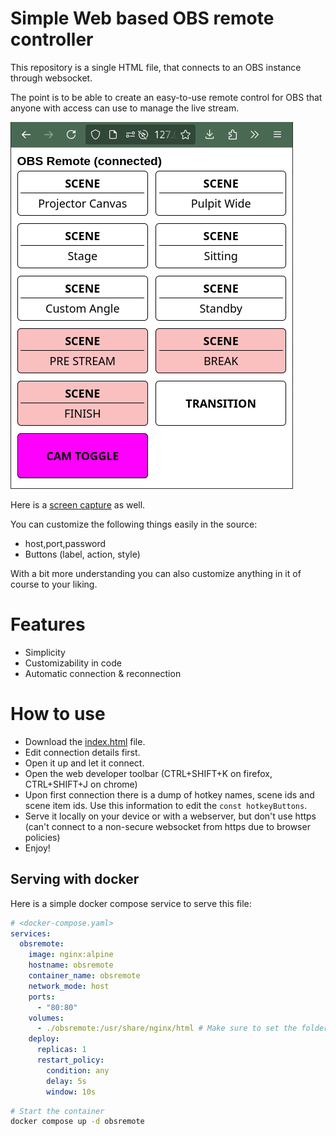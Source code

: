 # Simple Web based OBS  remote controller

This repository is a single HTML file, that connects to an OBS instance through websocket.

The point is to be able to create an easy-to-use remote control for OBS that anyone with access can use
to manage the live stream.

![screenshot.png](assets/screenshot.png)

Here is a [screen capture](https://github.com/KopiasCsaba/customizeable_obs_remote_html/raw/refs/heads/main/assets/obsremotescreencapture.mp4) as well.

You can customize the following things easily in the source:
 * host,port,password
 * Buttons (label, action, style)

With a bit more understanding you can also customize anything in it of course to your liking.
 
# Features
 * Simplicity
 * Customizability in code
 * Automatic connection & reconnection

# How to use
 * Download the [index.html](https://github.com/KopiasCsaba/customizeable_obs_remote_html/raw/refs/heads/main/index.html) file.
 * Edit connection details first.
 * Open it up and let it connect.
 * Open the web developer toolbar (CTRL+SHIFT+K on firefox, CTRL+SHIFT+J on chrome)
 * Upon first connection there is a dump of hotkey names, scene ids and scene item ids. Use this information to edit the `const hotkeyButtons`.
 * Serve it locally on your device or with a webserver, but don't use https (can't connect to a non-secure websocket from https due to browser policies)
 * Enjoy!

## Serving with docker
Here is a simple docker compose service to serve this file:

```yaml
# <docker-compose.yaml>
services:
  obsremote:
    image: nginx:alpine
    hostname: obsremote
    container_name: obsremote
    network_mode: host
    ports:
      - "80:80"
    volumes:
      - ./obsremote:/usr/share/nginx/html # Make sure to set the folder properly to where the index.html is.
    deploy:
      replicas: 1
      restart_policy:
        condition: any
        delay: 5s
        window: 10s
```

```bash
# Start the container
docker compose up -d obsremote
```
